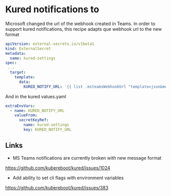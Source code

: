 # Kured notifications to

Microsoft changed the url of the webhook created in Teams. In order to support kured notifications, this recipe adapts que webhook url to the new format

```yaml
apiVersion: external-secrets.io/v1beta1
kind: ExternalSecret
metadata:
  name: kured-settings
spec:
 ...
  target:
    template:
      data:
        KURED_NOTIFY_URL: '{{ list .msteamsWebhookUrl "template=json&messagekey=text" | join "?" | replace "https://" "generic://" }}'
```

And in the kured values.yaml

```yaml
extraEnvVars:
  - name: KURED_NOTIFY_URL
    valueFrom:
      secretKeyRef:
        name: kured-settings
        key: KURED_NOTIFY_URL
```

## Links

- MS Teams notifications are currently broken with new message format

<https://github.com/kubereboot/kured/issues/1024>

- Add ability to set cli flags with environment variables

<https://github.com/kubereboot/kured/issues/383>
